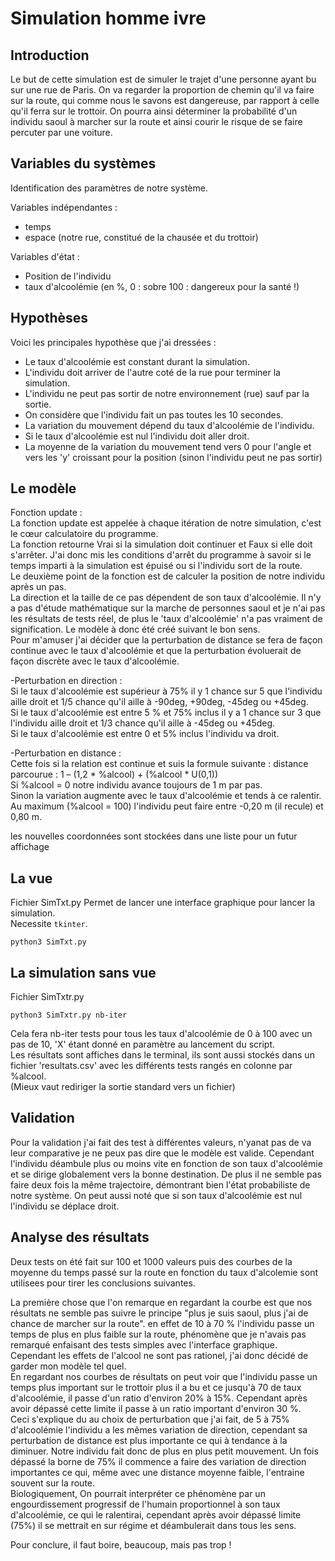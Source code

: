 Simulation homme ivre
=====================

Introduction
------------

Le but de cette simulation est de simuler le trajet d'une personne ayant bu 
sur une rue de Paris. On va regarder la proportion de chemin qu'il va faire
sur la route, qui comme nous le savons est dangereuse, par rapport à celle 
qu'il ferra sur le trottoir.
On pourra ainsi déterminer la probabilité d'un individu saoul à marcher sur la
route et ainsi courir le risque de se faire percuter par une voiture.


Variables du systèmes
---------------------
Identification des paramètres de notre système.

Variables indépendantes :

* temps
* espace (notre rue, constitué de la chausée et du trottoir)

Variables d'état :

* Position de l'individu
* taux d'alcoolémie (en %, 0 : sobre 100 : dangereux pour la santé !)

Hypothèses
----------

Voici les principales hypothèse que j'ai dressées :

* Le taux d'alcoolémie est constant durant la simulation.
* L'individu doit arriver de l'autre coté de la rue pour terminer la 
simulation.
* L'individu ne peut pas sortir de notre environnement (rue) sauf par la 
sortie.
* On considère que l'individu fait un pas toutes les 10 secondes.
* La variation du mouvement dépend du taux d'alcoolémie de l'individu.
* Si le taux d'alcoolémie est nul l'individu doit aller droit.
* La moyenne de la variation du mouvement tend vers 0 pour l'angle et vers 
les 'y' croissant pour la position (sinon l'individu peut ne pas sortir)

Le modèle
---------
Fonction update :  
La fonction update est appelée à chaque itération de notre simulation, c'est 
le cœur calculatoire du programme.  
La fonction retourne Vrai si la simulation doit continuer et Faux si elle doit
s'arrêter. J'ai donc mis les conditions d'arrêt du programme à savoir si le 
temps imparti à la simulation est épuisé ou si l'individu sort de la route.  
Le deuxième point de la fonction est de calculer la position de notre individu
après un pas.  
La direction et la taille de ce pas dépendent de son taux d'alcoolémie. Il n'y
a pas d'étude mathématique sur la marche de personnes saoul et je n'ai pas les
résultats de tests réel, de plus le 'taux d'alcoolémie' n'a pas vraiment de
signification. Le modèle à donc été créé suivant le bon sens.  
Pour m'amuser j'ai décider que la perturbation de distance se fera de façon
continue avec le taux d'alcoolémie et que la perturbation évoluerait de façon
discrète avec le taux d'alcoolémie.

-Perturbation en direction :  
Si le taux d'alcoolémie est supérieur à 75% il y 1 chance sur 5 que l'individu 
aille droit et 1/5 chance qu'il aille à -90deg, +90deg, -45deg ou +45deg.  
Si le taux d'alcoolémie est entre 5 % et 75% inclus il y a 1 chance sur 3 que
l'individu aille droit et 1/3 chance qu'il aille à -45deg ou +45deg.  
Si le taux d'alcoolémie est entre 0 et 5% inclus l'individu va droit.

-Perturbation en distance :  
Cette fois si la relation est continue et suis la formule suivante :
distance parcourue : 1 – (1,2 * %alcool) + (%alcool * U(0,1))  
Si %alcool = 0 notre individu avance toujours de 1 m par pas.  
Sinon la variation augmente avec le taux d'alcoolémie et tends à ce ralentir.
Au maximum (%alcool = 100) l'individu peut faire entre -0,20 m (il recule) et 
0,80 m.

les nouvelles coordonnées sont stockées dans une liste pour un futur affichage

La vue
------
Fichier SimTxt.py
Permet de lancer une interface graphique pour lancer la simulation.  
Necessite `tkinter`.

    python3 SimTxt.py

La simulation sans vue
----------------------
Fichier SimTxtr.py

    python3 SimTxtr.py nb-iter

Cela fera nb-iter tests pour tous les taux d'alcoolémie de 0 à 100 avec un pas
de 10, 'X' étant donné en paramètre au lancement du script.   
Les résultats sont affiches dans le terminal, ils sont aussi stockés dans un 
fichier 'resultats.csv' avec les différents tests rangés en colonne par 
%alcool.  
(Mieux vaut rediriger la sortie standard vers un fichier)


Validation
----------
Pour la validation j'ai fait des test à différentes valeurs, n'yanat pas de va 
leur comparative je ne peux pas dire que le modèle est valide.
Cependant l'individu déambule plus ou moins vite en fonction de son taux 
d'alcoolémie et se dirige globalement vers la bonne destination. De plus il ne
semble pas faire deux fois la même trajectoire, démontrant bien l'état
probabiliste de notre système. On peut aussi noté que si son taux d'alcoolémie
est nul l'individu se déplace droit.

Analyse des résultats
---------------------
Deux tests on été fait sur 100 et 1000 valeurs puis des courbes de la moyenne
du temps passé sur la route en fonction du taux d'alcolemie sont utilisees
pour tirer les conclusions suivantes.

La première chose que l'on remarque en regardant la courbe est que nos
résultats ne semble pas suivre le principe "plus je suis saoul, plus j'ai de
chance de marcher sur la route". en effet de 10 à 70 % l'individu passe un
temps de plus en plus faible sur la route, phénomène que je n'avais pas
remarqué enfaisant des tests simples avec l'interface graphique.  
Cependant les effets de l'alcool ne sont pas rationel, j'ai donc décidé de
garder mon modèle tel quel.  
En regardant nos courbes de résultats on peut voir que l'individu passe un
temps plus important sur le trottoir plus il a bu et ce jusqu'à 70 de taux
d'alcoolémie, il passe d'un ratio d'environ 20% à 15%. Cependant après avoir
dépassé cette limite il passe à un ratio important d'environ 30 %.  
Ceci s'explique du au choix de perturbation que j'ai fait, de 5 à 75%
d'alcoolémie l'individu a les mêmes variation de direction, cependant sa
perturbation de distance est plus importante ce qui à tendance à la diminuer.
Notre individu fait donc de plus en plus petit mouvement. Un fois dépassé la
borne de 75% il commence a faire des variation de direction importantes ce
qui, même avec une distance moyenne faible, l'entraine souvent sur la route.  
Biologiquement, On pourrait interpréter ce phénomène par un engourdissement
progressif de l'humain proportionnel à son taux d'alcoolémie, ce qui le
ralentirai, cependant après avoir dépassé limite (75%) il se mettrait en sur
régime et déambulerait dans tous les sens. 

Pour conclure, il faut boire, beaucoup, mais pas trop !






